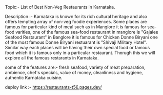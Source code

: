 Topic:- List of Best Non-Veg Restaurants in Karnataka.

Description :- Karnataka is known for its rich cultural heritage and also offers tempting array of non-veg foodie experiences. Some places are famous for particular kind of meal such as in Manglore it is famous for sea-food varities, one of the famous sea-food restaurant in manglore is "Gajalee Seafood Restaurant" in Banglore it is famous for Chicken Donne Biryani one of the most famous Donne Biryani restuarant is "Shivaji Military Hotel". Similar way each places will be having their own special food or famous food which it is famous only in a particular restaurant. Thorugh this we will explore all the famous restarants in Karnataka.

some of the features are:- fresh seafood, variety of meat preparation, ambience, chef's specials, value of money, cleanliness and hygiene, authentic Karnataka cuisine.

deploy link :- https://restaurants-t56.pages.dev/